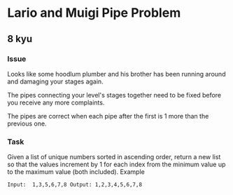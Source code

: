 # Lario and Muigi Pipe Problem
## 8 kyu

### Issue

Looks like some hoodlum plumber and his brother has been running around and damaging your stages again.

The pipes connecting your level's stages together need to be fixed before you receive any more complaints.

The pipes are correct when each pipe after the first is 1 more than the previous one.

### Task

Given a list of unique numbers sorted in ascending order, return a new list so that the values increment by 1 for each index from the minimum value up to the maximum value (both included).
Example
```
Input:  1,3,5,6,7,8 Output: 1,2,3,4,5,6,7,8
```
